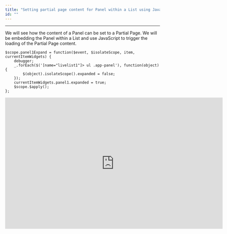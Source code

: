 ```yaml
---
title: "Setting partial page content for Panel within a List using JavaScript"
id: ""
---
```

---

We will see how the content of a Panel can be set to a Partial Page. We will be embedding the Panel within a List and use JavaScript to trigger the loading of the Partial Page content.
```
$scope.panel1Expand = function($event, $isolateScope, item, currentItemWidgets) {
    debugger;
    _.forEach($('[name="livelist1"]> ul .app-panel'), function(object) {
        $(object).isolateScope().expanded = false;
    });
    currentItemWidgets.panel1.expanded = true;
    $scope.$apply();
};
```
<iframe width="708" height="427" src="https://docs.google.com/presentation/d/1pJcuFSUwqWW35_M9leOSNEPy_GIADPo9jqCcw7KmpJE/embed?start=false&amp;loop=false&amp;delayms=3000" frameborder="0" allowfullscreen="allowfullscreen" mozallowfullscreen="mozallowfullscreen" webkitallowfullscreen="webkitallowfullscreen"></iframe>
